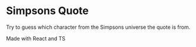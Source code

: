 <h1>Simpsons Quote</h1>

<p>Try to guess which character from the Simpsons universe the quote is from.</p>
<p>Made with React and TS</p>
